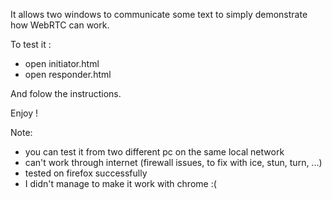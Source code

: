 It allows two windows to communicate some text to simply demonstrate how WebRTC can work.

To test it :
- open initiator.html
- open responder.html

And folow the instructions.

Enjoy !

Note:
- you can test it from two different pc on the same local network
- can't work through internet (firewall issues, to fix with ice, stun, turn, ...)
- tested on firefox successfully
- I didn't manage to make it work with chrome :(
